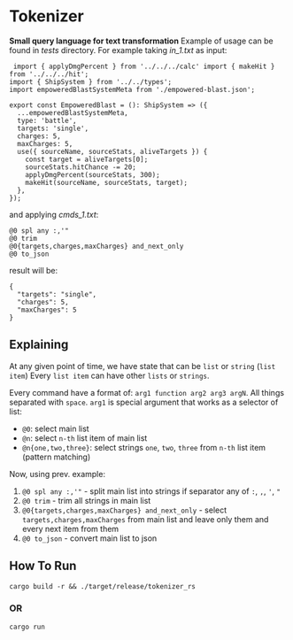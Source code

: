 # Tokenizer

**Small query language for text transformation**
Example of usage can be found in _tests_ directory.
For example taking _in_1.txt_ as input:

```
 import { applyDmgPercent } from '../../../calc' import { makeHit } from '../../../hit';
import { ShipSystem } from '../../types';
import empoweredBlastSystemMeta from './empowered-blast.json';

export const EmpoweredBlast = (): ShipSystem => ({
  ...empoweredBlastSystemMeta,
  type: 'battle',
  targets: 'single',
  charges: 5,
  maxCharges: 5,
  use({ sourceName, sourceStats, aliveTargets }) {
    const target = aliveTargets[0];
    sourceStats.hitChance -= 20;
    applyDmgPercent(sourceStats, 300);
    makeHit(sourceName, sourceStats, target);
  },
});

```

and applying _cmds_1.txt_:

```
@0 spl any :,'"
@0 trim
@0{targets,charges,maxCharges} and_next_only
@0 to_json

```

result will be:

```
{
  "targets": "single",
  "charges": 5,
  "maxCharges": 5
}
```

## Explaining

At any given point of time, we have state that can be `list` or `string` (`list item`)
Every `list item` can have other `lists` or `strings`.

Every command have a format of: `arg1 function arg2 arg3 argN`.
All things separated with `space`.
`arg1` is special argument that works as a selector of list:

- `@0`: select main list
- `@n`: select `n-th` list item of main list
- `@n{one,two,three}`: select strings `one`, `two`, `three` from `n-th` list item (pattern matching)

Now, using prev. example:

1. `@0 spl any :,'"` - split main list into strings if separator any of `:`, `,`, `'`, `"`
2. `@0 trim` - trim all strings in main list
3. `@0{targets,charges,maxCharges} and_next_only` - select `targets,charges,maxCharges` from main list and leave only them and every next item from them
4. `@0 to_json` - convert main list to json

## How To Run

`cargo build -r && ./target/release/tokenizer_rs`

### OR

`cargo run`
